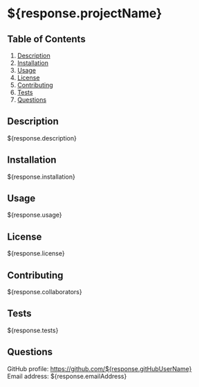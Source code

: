 # ${response.projectName}

## Table of Contents
1. [Description](#description)
2. [Installation](#installation)
3. [Usage](#usage)
4. [License](#license)
5. [Contributing](#contributing)
6. [Tests](#tests)
7. [Questions](#questions)
    
## Description <a name="description"></a>
${response.description}
    
## Installation <a name="installation"></a>
${response.installation}
    
## Usage <a name="usage"></a>
${response.usage}
    
## License <a name="license"></a>
${response.license}
    
## Contributing <a name="contributing"></a>
${response.collaborators}
    
## Tests <a name="tests"></a>
${response.tests}

## Questions <a name="questions"></a>
GitHub profile: https://github.com/${response.gitHubUserName}   
Email address: ${response.emailAddress}